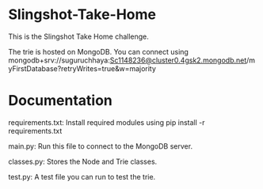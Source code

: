 # Slingshot-Take-Home

This is the Slingshot Take Home challenge. 

The trie is hosted on MongoDB. You can connect using mongodb+srv://suguruchhaya:Sc1148236@cluster0.4gsk2.mongodb.net/myFirstDatabase?retryWrites=true&w=majority

# Documentation

requirements.txt: Install required modules using pip install -r requirements.txt

main.py: Run this file to connect to the MongoDB server.  

classes.py: Stores the Node and Trie classes. 

test.py: A test file you can run to test the trie. 

